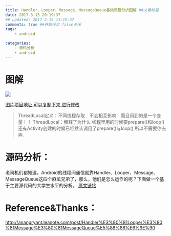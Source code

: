 ```yaml
---
title: Handler、Looper、Message、MessageQueue基础流程分析图解 ##文章标题
date: 2017-3-15 20:19:37
## updated: 2017-3-15 13:19:37
comments: true ##开启评论 false关闭
tags:
    - android

categories:
    - 源码分析
    - android
---
```


# 图解

![](http://ww3.sinaimg.cn/large/006tKfTcgy1fdnifh0enlj30to0phmxn.jpg)

<!-- more -->

[图片项目地址 可以复制下来 进行修改](https://www.processon.com/view/link/58c8dffde4b01c1b4ab8b2ad)

> ThreadLocal定义：不同线程存取　不会相互影响　而且用到的是一个变量！！
> ThreadLocal：解释了为什么 线程里用的时候要prepare()和loop()
> 还有Activity创建的时候已经默认调用了prepare()与loop() 所以不需要你去弄.
        
# 源码分析：
老司机们都知道，Android的线程间通信就靠Handler、Looper、Message、MessageQueue这四个麻瓜兄弟了，那么，他们是怎么运作的呢？下面做一个基于主要源代码的大学生水平的分析。 [原文链接](http://anangryant.leanote.com/post/Handler%E3%80%81Looper%E3%80%81Message%E3%80%81MessageQueue%E5%88%86%E6%9E%90)

# Reference&Thanks：

http://anangryant.leanote.com/post/Handler%E3%80%81Looper%E3%80%81Message%E3%80%81MessageQueue%E5%88%86%E6%9E%90